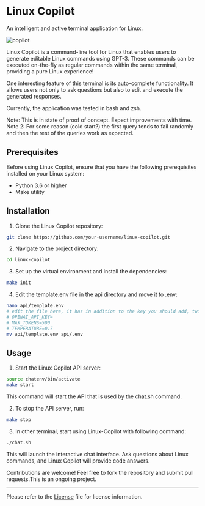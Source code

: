 # Linux Copilot

An intelligent and active terminal application for Linux.


![copilot](https://github.com/leandroroser/linux-copilot/assets/10769732/f3bbd9ba-417a-4c75-9d3d-89912d29b89f)



Linux Copilot is a command-line tool for Linux that enables users to generate editable Linux commands using GPT-3. These commands can be executed on-the-fly as regular commands within the same terminal,  providing a pure Linux experience!

One interesting feature of this terminal is its auto-complete functionality. It allows users not only to ask questions but also to edit and execute the generated responses.

Currently, the application was tested in bash and zsh.


Note: This is in state of proof of concept. Expect improvements with time.
Note 2: For some reason (cold start?) the first query tends to fail randomly and then the rest of the queries work as expected. 

## Prerequisites

Before using Linux Copilot, ensure that you have the following prerequisites installed on your Linux system:
- Python 3.6 or higher
- Make utility

## Installation

1. Clone the Linux Copilot repository:

```sh
git clone https://github.com/your-username/linux-copilot.git
```

2. Navigate to the project directory:

```sh
cd linux-copilot
```

3. Set up the virtual environment and install the dependencies:

```sh
make init
```

4. Edit the template.env file in the api directory and move it to .env:
```sh
nano api/template.env
# edit the file here, it has in addition to the key you should add, two other parameters"
# OPENAI_API_KEY=
# MAX_TOKENS=500
# TEMPERATURE=0.7
mv api/template.env api/.env
```

## Usage

1. Start the Linux Copilot API server:

```sh
source chatenv/bin/activate
make start
```

This command will start the API that is used by the chat.sh command.

2. To stop the API server, run:

```sh
make stop
```

3. In other terminal, start using Linux-Copilot with following command:

```sh
./chat.sh
```



This will launch the interactive chat interface. Ask questions about Linux commands, and Linux Copilot will provide code answers.


Contributions are welcome! Feel free to fork the repository and submit pull requests.This is an ongoing project.

---
Please refer to the [License](LICENSE) file for license information.
